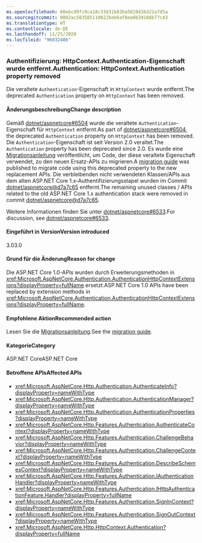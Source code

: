 ```yaml
---
ms.openlocfilehash: 60ebcd9fc9ca18c33d31b82ba5020426d22a7d5a
ms.sourcegitcommit: 0802ac583585110022beb6af8ea0b39188b77c43
ms.translationtype: HT
ms.contentlocale: de-DE
ms.lasthandoff: 11/25/2020
ms.locfileid: "96032486"
---
```

### <a name="authentication-httpcontextauthentication-property-removed"></a><span data-ttu-id="8e0f0-101">Authentifizierung: HttpContext.Authentication-Eigenschaft wurde entfernt.</span><span class="sxs-lookup"><span data-stu-id="8e0f0-101">Authentication: HttpContext.Authentication property removed</span></span>

<span data-ttu-id="8e0f0-102">Die veraltete `Authentication`-Eigenschaft in `HttpContext` wurde entfernt.</span><span class="sxs-lookup"><span data-stu-id="8e0f0-102">The deprecated `Authentication` property on `HttpContext` has been removed.</span></span>

#### <a name="change-description"></a><span data-ttu-id="8e0f0-103">Änderungsbeschreibung</span><span class="sxs-lookup"><span data-stu-id="8e0f0-103">Change description</span></span>

<span data-ttu-id="8e0f0-104">Gemäß [dotnet/aspnetcore#6504](https://github.com/dotnet/aspnetcore/pull/6504) wurde die veraltete `Authentication`-Eigenschaft für `HttpContext` entfernt.</span><span class="sxs-lookup"><span data-stu-id="8e0f0-104">As part of [dotnet/aspnetcore#6504](https://github.com/dotnet/aspnetcore/pull/6504), the deprecated `Authentication` property on `HttpContext` has been removed.</span></span> <span data-ttu-id="8e0f0-105">Die `Authentication`-Eigenschaft ist seit Version 2.0 veraltet.</span><span class="sxs-lookup"><span data-stu-id="8e0f0-105">The `Authentication` property has been deprecated since 2.0.</span></span> <span data-ttu-id="8e0f0-106">Es wurde eine [Migrationsanleitung](/aspnet/core/migration/1x-to-2x/identity-2x?view=aspnetcore-2.2#use-httpcontext-authentication-extensions) veröffentlicht, um Code, der diese veraltete Eigenschaft verwendet, zu den neuen Ersatz-APIs zu migrieren.</span><span class="sxs-lookup"><span data-stu-id="8e0f0-106">A [migration guide](/aspnet/core/migration/1x-to-2x/identity-2x?view=aspnetcore-2.2#use-httpcontext-authentication-extensions) was published to migrate code using this deprecated property to the new replacement APIs.</span></span> <span data-ttu-id="8e0f0-107">Die verbleibenden nicht verwendeten Klassen/APIs aus dem alten ASP.NET Core 1.x-Authentifizierungsstapel wurden im Commit [dotnet/aspnetcore@d7a7c65](https://github.com/dotnet/aspnetcore/commit/d7a7c65) entfernt.</span><span class="sxs-lookup"><span data-stu-id="8e0f0-107">The remaining unused classes / APIs related to the old ASP.NET Core 1.x authentication stack were removed in commit [dotnet/aspnetcore@d7a7c65](https://github.com/dotnet/aspnetcore/commit/d7a7c65).</span></span>

<span data-ttu-id="8e0f0-108">Weitere Informationen finden Sie unter [dotnet/aspnetcore#6533](https://github.com/dotnet/aspnetcore/issues/6533).</span><span class="sxs-lookup"><span data-stu-id="8e0f0-108">For discussion, see [dotnet/aspnetcore#6533](https://github.com/dotnet/aspnetcore/issues/6533).</span></span>

#### <a name="version-introduced"></a><span data-ttu-id="8e0f0-109">Eingeführt in Version</span><span class="sxs-lookup"><span data-stu-id="8e0f0-109">Version introduced</span></span>

<span data-ttu-id="8e0f0-110">3.0</span><span class="sxs-lookup"><span data-stu-id="8e0f0-110">3.0</span></span>

#### <a name="reason-for-change"></a><span data-ttu-id="8e0f0-111">Grund für die Änderung</span><span class="sxs-lookup"><span data-stu-id="8e0f0-111">Reason for change</span></span>

<span data-ttu-id="8e0f0-112">Die ASP.NET Core 1.0-APIs wurden durch Erweiterungsmethoden in <xref:Microsoft.AspNetCore.Authentication.AuthenticationHttpContextExtensions?displayProperty=fullName> ersetzt.</span><span class="sxs-lookup"><span data-stu-id="8e0f0-112">ASP.NET Core 1.0 APIs have been replaced by extension methods in <xref:Microsoft.AspNetCore.Authentication.AuthenticationHttpContextExtensions?displayProperty=fullName>.</span></span>

#### <a name="recommended-action"></a><span data-ttu-id="8e0f0-113">Empfohlene Aktion</span><span class="sxs-lookup"><span data-stu-id="8e0f0-113">Recommended action</span></span>

<span data-ttu-id="8e0f0-114">Lesen Sie die [Migrationsanleitung](/aspnet/core/migration/1x-to-2x/identity-2x?view=aspnetcore-2.2#use-httpcontext-authentication-extensions).</span><span class="sxs-lookup"><span data-stu-id="8e0f0-114">See the [migration guide](/aspnet/core/migration/1x-to-2x/identity-2x?view=aspnetcore-2.2#use-httpcontext-authentication-extensions).</span></span>

#### <a name="category"></a><span data-ttu-id="8e0f0-115">Kategorie</span><span class="sxs-lookup"><span data-stu-id="8e0f0-115">Category</span></span>

<span data-ttu-id="8e0f0-116">ASP.NET Core</span><span class="sxs-lookup"><span data-stu-id="8e0f0-116">ASP.NET Core</span></span>

#### <a name="affected-apis"></a><span data-ttu-id="8e0f0-117">Betroffene APIs</span><span class="sxs-lookup"><span data-stu-id="8e0f0-117">Affected APIs</span></span>

- <xref:Microsoft.AspNetCore.Http.Authentication.AuthenticateInfo?displayProperty=nameWithType>
- <xref:Microsoft.AspNetCore.Http.Authentication.AuthenticationManager?displayProperty=nameWithType>
- <xref:Microsoft.AspNetCore.Http.Authentication.AuthenticationProperties?displayProperty=nameWithType>
- <xref:Microsoft.AspNetCore.Http.Features.Authentication.AuthenticateContext?displayProperty=nameWithType>
- <xref:Microsoft.AspNetCore.Http.Features.Authentication.ChallengeBehavior?displayProperty=nameWithType>
- <xref:Microsoft.AspNetCore.Http.Features.Authentication.ChallengeContext?displayProperty=nameWithType>
- <xref:Microsoft.AspNetCore.Http.Features.Authentication.DescribeSchemesContext?displayProperty=nameWithType>
- <xref:Microsoft.AspNetCore.Http.Features.Authentication.IAuthenticationHandler?displayProperty=nameWithType>
- <xref:Microsoft.AspNetCore.Http.Features.Authentication.IHttpAuthenticationFeature.Handler?displayProperty=fullName>
- <xref:Microsoft.AspNetCore.Http.Features.Authentication.SignInContext?displayProperty=nameWithType>
- <xref:Microsoft.AspNetCore.Http.Features.Authentication.SignOutContext?displayProperty=nameWithType>
- <xref:Microsoft.AspNetCore.Http.HttpContext.Authentication?displayProperty=fullName>

<!-- 

#### Affected APIs

- `T:Microsoft.AspNetCore.Http.Authentication.AuthenticateInfo`
- `T:Microsoft.AspNetCore.Http.Authentication.AuthenticationManager`
- `T:Microsoft.AspNetCore.Http.Authentication.AuthenticationProperties`
- `T:Microsoft.AspNetCore.Http.Features.Authentication.AuthenticateContext`
- `T:Microsoft.AspNetCore.Http.Features.Authentication.ChallengeBehavior`
- `T:Microsoft.AspNetCore.Http.Features.Authentication.ChallengeContext`
- `T:Microsoft.AspNetCore.Http.Features.Authentication.DescribeSchemesContext`
- `T:Microsoft.AspNetCore.Http.Features.Authentication.IAuthenticationHandler`
- `P:Microsoft.AspNetCore.Http.Features.Authentication.IHttpAuthenticationFeature.Handler`
- `T:Microsoft.AspNetCore.Http.Features.Authentication.SignInContext`
- `T:Microsoft.AspNetCore.Http.Features.Authentication.SignOutContext`
- `P:Microsoft.AspNetCore.Http.HttpContext.Authentication`

-->

